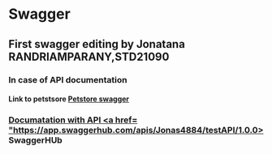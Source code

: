 # Swagger

## First swagger editing by Jonatana RANDRIAMPARANY,STD21090
### In case of API documentation
#### Link to petstsore <a href= "https://petstore.swagger.io/?url=https://raw.githubusercontent.com/Jonas4884/Swagger/main/STD21090.yml">Petstore swagger
### Documatation with API <a href= "https://app.swaggerhub.com/apis/Jonas4884/testAPI/1.0.0> SwaggerHUb

